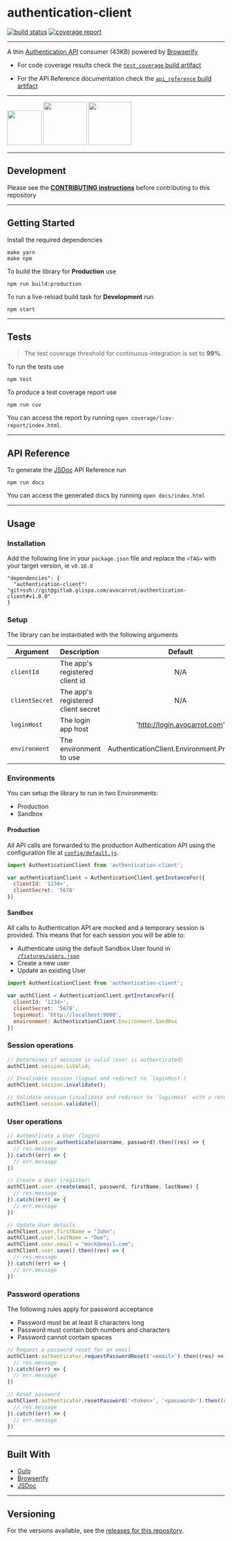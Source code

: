 # authentication-client

[![build status](https://github.com/Avocarrot/authentication-client/badges/master/build.svg)](https://github.com/Avocarrot/authentication-client/commits/master)  [![coverage report](https://github.com/Avocarrot/authentication-client/badges/master/coverage.svg)](https://github.com/Avocarrot/authentication-client/commits/master)


---

A thin <a href="https://gitlab.glispa.com/avocarrot/authentication-api" target="_blank"> Authentication API</a> consumer (43KB) powered by [Browserify](https://github.com/substack/node-browserify)

- For code coverage results check the  [`test_coverage` build artifact](
https://github.com/Avocarrot/authentication-client/pipelines)

- For the API Reference documentation check the  [`api_reference` build artifact](
https://github.com/Avocarrot/authentication-client/pipelines)


---

<a href="https://github.com/gulpjs/gulp" target="_blank"><img src="https://cloud.githubusercontent.com/assets/1907604/15748124/467bdc4c-28e6-11e6-87a1-13683a6e8a1e.png" width ="80"/></a> <a href="https://github.com/substack/node-browserify" target="_blank"><img src="https://cloud.githubusercontent.com/assets/1907604/15990702/b75d94b2-30a4-11e6-97d1-4f4b623f27ec.jpg" width ="100"/></a> <a href="http://es6-features.org" target="_blank"><img src="https://cloud.githubusercontent.com/assets/1907604/21814827/47164abc-d763-11e6-929b-078a374a2abc.jpg" width ="100"/></a>

---

## Development

Please see the **[CONTRIBUTING instructions](https://github.com/Avocarrot/authentication-client/blob/master/CONTRIBUTING.md)** before contributing to this repository

---

## Getting Started

Install the required dependencies
```
make yarn
make npm
```

To build the library for **Production** use

```
npm run build:production
```

To run a live-reload build task for **Development** run

```
npm start
```


---

## Tests

> The test coverage threshold for continuous-integration is set to **99%**.

To run the tests use

```
npm test
```
To produce a test coverage report use

```
npm run cov
```
You can access the report by running `open coverage/lcov-report/index.html`.

---

## API Reference

To generate the [JSDoc](http://usejsdoc.org/) API Reference run
```
npm run docs
```
You can access the generated docs by running `open docs/index.html`

---

## Usage

### Installation
Add the following line in your `package.json` file and replace the `<TAG>` with your target version, ie `v0.10.0`
```
"dependencies": {
  "authentication-client": "git+ssh://git@gitlab.glispa.com/avocarrot/authentication-client#v1.0.0"
}
```

### Setup

The library can be instantiated with the following arguments

| Argument      | Description                        | Default                                     |
| ------------- |:-----------------------------------|:-------------------------------------------:|
| `clientId`    | The app's registered client id     | N/A                                         |
| `clientSecret`| The app's registered client secret | N/A                                         |
| `loginHost`   | The login app host                 | 'http://login.avocarrot.com'                |
| `environment` | The environment to use             | AuthenticationClient.Environment.Production |

### Environments

You can setup the library to run in two Environments:
- Production
- Sandbox

#### Production
All API calls are forwarded to the production Authentication API using the configuration file at [`config/default.js`](https://github.com/Avocarrot/authentication-client/blob/master/config/default.js).


```javascript
import AuthenticationClient from 'authentication-client';

var authenticationClient = AuthenticationClient.getInstanceFor({
  clientId: '1234>',
  clientSecret: '5678'
})

```
#### Sandbox
All calls to Authentication API are mocked and a temporary session is provided. This means that for each session you will be able to:
- Authenticate using the default Sandbox User found in [`/fixtures/users.json`](https://github.com/Avocarrot/authentication-client/blob/master/fixtures/users.json)
- Create a new user
- Update an existing User


```javascript
import AuthenticationClient from 'authentication-client';

var authClient = AuthenticationClient.getInstanceFor({
  clientId: '1234>',
  clientSecret: '5678',
  loginHost: 'http://localhost:9000',
  environment: AuthenticationClient.Environment.Sandbox
})
```

### Session operations

```javascript
// Determines if session is valid (user is authenticated)
authClient.session.isValid;

// Invalidate session (logout and redirect to `loginHost`)
authClient.session.invalidate();

// Validate session (invalidate and redirect to `loginHost` with a return URL to the current page)
authClient.session.validate();
```

### User operations

```javascript
// Authenticate a User (login)
authClient.user.authenticate(username, password).then((res) => {
  // res.message
}).catch((err) => {
  // err.message
})

// Create a User (register)
authClient.user.create(email, password, firstName, lastName) {
  // res.message
}).catch((err) => {
  // err.message
})

// Update User details
authClient.user.firstName = "John";
authClient.user.lastName = "Doe";
authClient.user.email = "mock@email.com";
authClient.user.save().then((res) => {
  // res.message
}).catch((err) => {
  // err.message
})
```

### Password operations

The following rules apply for password acceptance
- Password must be at least 8 characters long
- Password must contain both numbers and characters
- Password cannot contain spaces

```javascript
// Request a password reset for an email
authClient.authenticator.requestPasswordReset('<email>').then((res) => {
  // res.message
}).catch((err) => {
  // err.message
})

// Reset password
authClient.authenticator.resetPassword('<token>', '<password>').then((res) => {
  // res.message
}).catch((err) => {
  // err.message
})


```

---

## Built With

* [Gulp](http://gulpjs.com/)
* [Browserify](https://github.com/substack/node-browserify)
* [JSDoc](http://usejsdoc.org/)


---

## Versioning

For the versions available, see the [releases for this repository](https://github.com/Avocarrot/authentication-client/tags).

